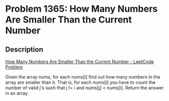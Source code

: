 # Problem 1365: How Many Numbers Are Smaller Than the Current Number

## Description

[How Many Numbers Are Smaller Than the Current Number - LeetCode Problem](https://leetcode.com/problems/how-many-numbers-are-smaller-than-the-current-number/description/)

Given the array nums, for each nums[i] find out how many numbers in the array are smaller than it. That is, for each nums[i] you have to count the number of valid j's such that j != i and nums[j] < nums[i].
Return the answer in an array.
